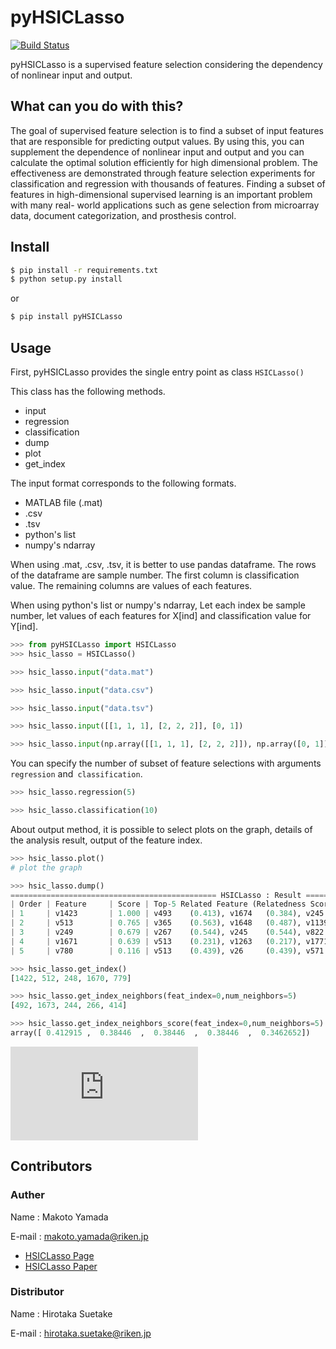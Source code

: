 # pyHSICLasso
[![Build Status](https://travis-ci.org/suecharo/pyHSICLasso.svg?branch=master)](https://travis-ci.org/suecharo/pyHSICLasso)

pyHSICLasso is a supervised feature selection considering the dependency of nonlinear input and output.

## What can you do with this?
The goal of supervised feature selection is to find a subset of input features that are responsible for predicting output values. By using this, you can supplement the dependence of nonlinear input and output and you can calculate the optimal solution efficiently for high dimensional problem. The effectiveness are demonstrated through feature selection experiments for classification and regression with thousands of features. Finding a subset of features in high-dimensional supervised learning is an important problem with many real- world applications such as gene selection from microarray data, document categorization, and prosthesis control.

## Install
```sh
$ pip install -r requirements.txt
$ python setup.py install
```

or  

```sh
$ pip install pyHSICLasso
```

## Usage
First, pyHSICLasso provides the single entry point as class `HSICLasso()`

This class has the following methods.

- input
- regression
- classification
- dump
- plot
- get_index

The input format corresponds to the following formats.

- MATLAB file (.mat)
- .csv
- .tsv
- python's list
- numpy's ndarray

When using .mat, .csv, .tsv, it is better to use pandas dataframe. The rows of the dataframe are  sample number. The first column is classification value. The remaining columns are values of each features.

When using python's list or numpy's ndarray, Let each index be sample number, let values of each features for X[ind] and classification value for Y[ind].

```py
>>> from pyHSICLasso import HSICLasso
>>> hsic_lasso = HSICLasso()

>>> hsic_lasso.input("data.mat")

>>> hsic_lasso.input("data.csv")

>>> hsic_lasso.input("data.tsv")

>>> hsic_lasso.input([[1, 1, 1], [2, 2, 2]], [0, 1])

>>> hsic_lasso.input(np.array([[1, 1, 1], [2, 2, 2]]), np.array([0, 1]))
```

You can specify the number of subset of feature selections with arguments `regression` and` classification`.

```py
>>> hsic_lasso.regression(5)

>>> hsic_lasso.classification(10)
```

About output method, it is possible to select plots on the graph, details of the analysis result, output of the feature index.

```py
>>> hsic_lasso.plot()
# plot the graph

>>> hsic_lasso.dump()
============================================== HSICLasso : Result ==================================================
| Order | Feature     | Score | Top-5 Related Feature (Relatedness Score)                                          |
| 1     | v1423       | 1.000 | v493    (0.413), v1674   (0.384), v245    (0.384), v267    (0.384), v415    (0.346)|
| 2     | v513        | 0.765 | v365    (0.563), v1648   (0.487), v1139   (0.456), v1912   (0.450), v241    (0.446)|
| 3     | v249        | 0.679 | v267    (0.544), v245    (0.544), v822    (0.381), v824    (0.374), v1897   (0.343)|
| 4     | v1671       | 0.639 | v513    (0.231), v1263   (0.217), v1771   (0.202), v1912   (0.197), v187    (0.179)|
| 5     | v780        | 0.116 | v513    (0.439), v26     (0.439), v571    (0.410), v127    (0.369), v91     (0.361)|

>>> hsic_lasso.get_index()
[1422, 512, 248, 1670, 779]

>>> hsic_lasso.get_index_neighbors(feat_index=0,num_neighbors=5)
[492, 1673, 244, 266, 414]

>>> hsic_lasso.get_index_neighbors_score(feat_index=0,num_neighbors=5)
array([ 0.412915 ,  0.38446  ,  0.38446  ,  0.38446  ,  0.3462652])

```
![graph](https://www.fastpic.jp/images.php?file=6530104232.png)


## Contributors
### Auther
Name : Makoto Yamada

E-mail : makoto.yamada@riken.jp

- [HSICLasso Page](http://www.makotoyamada-ml.com/hsiclasso.html)
- [HSICLasso Paper](https://arxiv.org/pdf/1202.0515.pdf)

### Distributor
Name : Hirotaka Suetake

E-mail : hirotaka.suetake@riken.jp
